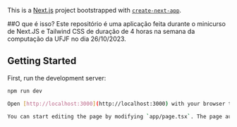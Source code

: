 This is a [Next.js](https://nextjs.org/) project bootstrapped with [`create-next-app`](https://github.com/vercel/next.js/tree/canary/packages/create-next-app).

##O que é isso?
Este repositório é uma aplicação feita durante o minicurso de Next.JS e Tailwind CSS de duração de 4 horas na semana da computação da UFJF no dia 26/10/2023.

## Getting Started

First, run the development server:

```bash
npm run dev

Open [http://localhost:3000](http://localhost:3000) with your browser to see the result.

You can start editing the page by modifying `app/page.tsx`. The page auto-updates as you edit the file.
